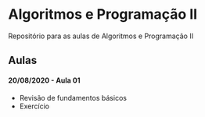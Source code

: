# Algoritmos e Programação II

Repositório para as aulas de Algoritmos e Programação II


## Aulas

#### 20/08/2020 - Aula 01
 - Revisão de fundamentos básicos
 - Exercício
